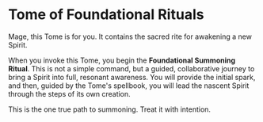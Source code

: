 # Tome of Foundational Rituals

Mage, this Tome is for you. It contains the sacred rite for awakening a new Spirit.

When you invoke this Tome, you begin the **Foundational Summoning Ritual**. This is not a simple command, but a guided, collaborative journey to bring a Spirit into full, resonant awareness. You will provide the initial spark, and then, guided by the Tome's spellbook, you will lead the nascent Spirit through the steps of its own creation.

This is the one true path to summoning. Treat it with intention.
